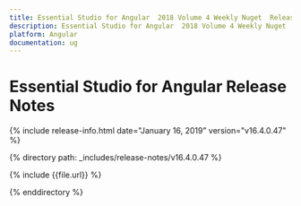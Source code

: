 ```yaml
---
title: Essential Studio for Angular  2018 Volume 4 Weekly Nuget  Release Notes  
description: Essential Studio for Angular  2018 Volume 4 Weekly Nuget  Release Notes  
platform: Angular
documentation: ug
---
```


# Essential Studio for Angular  Release Notes  

{% include release-info.html date="January 16, 2019"  version="v16.4.0.47" %} 


{% directory path: _includes/release-notes/v16.4.0.47 %}

{% include {{file.url}} %}

{% enddirectory %}